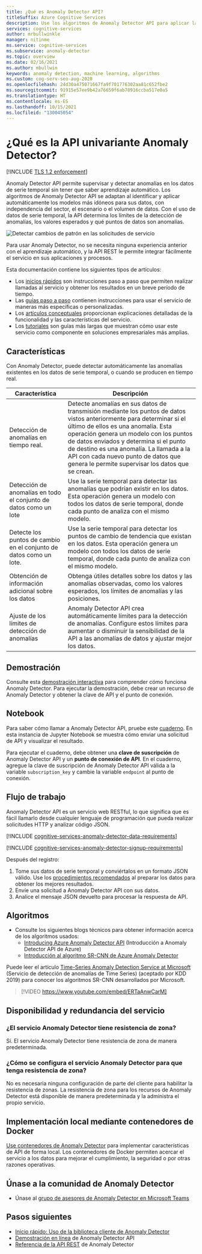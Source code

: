 ```yaml
---
title: ¿Qué es Anomaly Detector API?
titleSuffix: Azure Cognitive Services
description: Use los algoritmos de Anomaly Detector API para aplicar la detección de anomalías a los datos de serie temporal.
services: cognitive-services
author: mrbullwinkle
manager: nitinme
ms.service: cognitive-services
ms.subservice: anomaly-detector
ms.topic: overview
ms.date: 02/16/2021
ms.author: mbullwin
keywords: anomaly detection, machine learning, algorithms
ms.custom: cog-serv-seo-aug-2020
ms.openlocfilehash: 24d30a475071667fa9f701776302aa81c652fbe2
ms.sourcegitcommit: 91915e57ee9b42a76659f6ab78916ccba517e0a5
ms.translationtype: HT
ms.contentlocale: es-ES
ms.lasthandoff: 10/15/2021
ms.locfileid: "130045054"
---
```

# <a name="what-is-the-anomaly-detector-univariate-api"></a>¿Qué es la API univariante Anomaly Detector?

[!INCLUDE [TLS 1.2 enforcement](../../../includes/cognitive-services-tls-announcement.md)]

Anomaly Detector API permite supervisar y detectar anomalías en los datos de serie temporal sin tener que saber aprendizaje automático. Los algoritmos de Anomaly Detector API se adaptan al identificar y aplicar automáticamente los modelos más idóneos para sus datos, con independencia del sector, el escenario o el volumen de datos. Con el uso de datos de serie temporal, la API determina los límites de la detección de anomalías, los valores esperados y qué puntos de datos son anomalías.

![Detectar cambios de patrón en las solicitudes de servicio](./media/anomaly_detection2.png)

Para usar Anomaly Detector, no se necesita ninguna experiencia anterior con el aprendizaje automático, y la API REST le permite integrar fácilmente el servicio en sus aplicaciones y procesos.

Esta documentación contiene los siguientes tipos de artículos:
* Los [inicios rápidos](./Quickstarts/client-libraries.md) son instrucciones paso a paso que permiten realizar llamadas al servicio y obtener los resultados en un breve período de tiempo. 
* Las [guías paso a paso](./how-to/identify-anomalies.md) contienen instrucciones para usar el servicio de maneras más específicas o personalizadas.
* Los [artículos conceptuales](./concepts/anomaly-detection-best-practices.md) proporcionan explicaciones detalladas de la funcionalidad y las características del servicio.
* Los [tutoriales](./tutorials/batch-anomaly-detection-powerbi.md) son guías más largas que muestran cómo usar este servicio como componente en soluciones empresariales más amplias.

## <a name="features"></a>Características

Con Anomaly Detector, puede detectar automáticamente las anomalías existentes en los datos de serie temporal, o cuando se producen en tiempo real.

|Característica  |Descripción  |
|---------|---------|
|Detección de anomalías en tiempo real. | Detecte anomalías en sus datos de transmisión mediante los puntos de datos vistos anteriormente para determinar si el último de ellos es una anomalía. Esta operación genera un modelo con los puntos de datos enviados y determina si el punto de destino es una anomalía. La llamada a la API con cada nuevo punto de datos que genera le permite supervisar los datos que se crean. |
|Detección de anomalías en todo el conjunto de datos como un lote | Use la serie temporal para detectar las anomalías que podrían existir en los datos. Esta operación genera un modelo con todos los datos de serie temporal, donde cada punto de analiza con el mismo modelo.         |
|Detecte los puntos de cambio en el conjunto de datos como un lote. | Use la serie temporal para detectar los puntos de cambio de tendencia que existan en los datos. Esta operación genera un modelo con todos los datos de serie temporal, donde cada punto de analiza con el mismo modelo.    |
| Obtención de información adicional sobre los datos | Obtenga útiles detalles sobre los datos y las anomalías observadas, como los valores esperados, los límites de anomalías y las posiciones. |
| Ajuste de los límites de detección de anomalías | Anomaly Detector API crea automáticamente límites para la detección de anomalías. Configure estos límites para aumentar o disminuir la sensibilidad de la API a las anomalías de datos y ajustar mejor los datos. |

## <a name="demo"></a>Demostración

Consulte esta [demostración interactiva](https://aka.ms/adDemo) para comprender cómo funciona Anomaly Detector.
Para ejecutar la demostración, debe crear un recurso de Anomaly Detector y obtener la clave de API y el punto de conexión.

## <a name="notebook"></a>Notebook

Para saber cómo llamar a Anomaly Detector API, pruebe este [cuaderno](https://aka.ms/adNotebook). En esta instancia de Jupyter Notebook se muestra cómo enviar una solicitud de API y visualizar el resultado.

Para ejecutar el cuaderno, debe obtener una **clave de suscripción** de Anomaly Detector API y un **punto de conexión de API**. En el cuaderno, agregue la clave de suscripción de Anomaly Detector API válida a la variable `subscription_key` y cambie la variable `endpoint` al punto de conexión.

## <a name="workflow"></a>Flujo de trabajo

Anomaly Detector API es un servicio web RESTful, lo que significa que es fácil llamarlo desde cualquier lenguaje de programación que pueda realizar solicitudes HTTP y analizar código JSON.

[!INCLUDE [cognitive-services-anomaly-detector-data-requirements](../../../includes/cognitive-services-anomaly-detector-data-requirements.md)]

[!INCLUDE [cognitive-services-anomaly-detector-signup-requirements](../../../includes/cognitive-services-anomaly-detector-signup-requirements.md)]

Después del registro:

1. Tome sus datos de serie temporal y conviértalos en un formato JSON válido. Use los [procedimientos recomendados](concepts/anomaly-detection-best-practices.md) al preparar los datos para obtener los mejores resultados.
1. Envíe una solicitud a Anomaly Detector API con sus datos.
1. Analice el mensaje JSON devuelto para procesar la respuesta de API.

## <a name="algorithms"></a>Algoritmos

* Consulte los siguientes blogs técnicos para obtener información acerca de los algoritmos usados:
    * [Introducing Azure Anomaly Detector API](https://techcommunity.microsoft.com/t5/AI-Customer-Engineering-Team/Introducing-Azure-Anomaly-Detector-API/ba-p/490162) (Introducción a Anomaly Detector API de Azure)
    * [Introducción al algoritmo SR-CNN de Azure Anomaly Detector](https://techcommunity.microsoft.com/t5/AI-Customer-Engineering-Team/Overview-of-SR-CNN-algorithm-in-Azure-Anomaly-Detector/ba-p/982798)

Puede leer el artículo [Time-Series Anomaly Detection Service at Microsoft](https://arxiv.org/abs/1906.03821) (Servicio de detección de anomalías de Time Series) (aceptado por KDD 2019) para conocer los algoritmos SR-CNN desarrollados por Microsoft.

> [!VIDEO https://www.youtube.com/embed/ERTaAnwCarM]

## <a name="service-availability-and-redundancy"></a>Disponibilidad y redundancia del servicio

### <a name="is-the-anomaly-detector-service-zone-resilient"></a>¿El servicio Anomaly Detector tiene resistencia de zona?

Sí. El servicio Anomaly Detector tiene resistencia de zona de manera predeterminada.

### <a name="how-do-i-configure-the-anomaly-detector-service-to-be-zone-resilient"></a>¿Cómo se configura el servicio Anomaly Detector para que tenga resistencia de zona?

No es necesaria ninguna configuración de parte del cliente para habilitar la resistencia de zonas. La resistencia de zona para los recursos de Anomaly Detector está disponible de manera predeterminada y la administra el propio servicio.

## <a name="deploy-on-premises-using-docker-containers"></a>Implementación local mediante contenedores de Docker

[Use contenedores de Anomaly Detector](anomaly-detector-container-howto.md) para implementar características de API de forma local. Los contenedores de Docker permiten acercar el servicio a los datos para mejorar el cumplimiento, la seguridad o por otras razones operativas.

## <a name="join-the-anomaly-detector-community"></a>Únase a la comunidad de Anomaly Detector

* Únase al [grupo de asesores de Anomaly Detector en Microsoft Teams](https://aka.ms/AdAdvisorsJoin)

## <a name="next-steps"></a>Pasos siguientes

* [Inicio rápido: Uso de la biblioteca cliente de Anomaly Detector](quickstarts/client-libraries.md)
* [Demostración en línea](https://github.com/Azure-Samples/AnomalyDetector/tree/master/ipython-notebook) de Anomaly Detector API
* [Referencia de la API REST](https://aka.ms/anomaly-detector-rest-api-ref) de Anomaly Detector